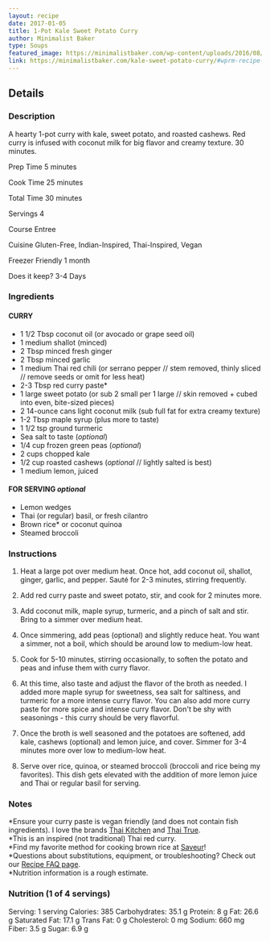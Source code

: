 ```yaml
---
layout: recipe
date: 2017-01-05
title: 1-Pot Kale Sweet Potato Curry
author: Minimalist Baker
type: Soups
featured_image: https://minimalistbaker.com/wp-content/uploads/2016/08/Sweet-Potato-Kale-Curry-SQUARE-340x340.jpg
link: https://minimalistbaker.com/kale-sweet-potato-curry/#wprm-recipe-container-35191
---
```

## Details
### Description
A hearty 1-pot curry with kale, sweet potato, and roasted cashews. Red curry is infused with coconut milk for big flavor and creamy texture. 30 minutes.

Prep Time 5 minutes

Cook Time 25 minutes

Total Time 30 minutes

Servings 4

Course Entree

Cuisine Gluten-Free, Indian-Inspired, Thai-Inspired, Vegan

Freezer Friendly 1 month

Does it keep? 3-4 Days

### Ingredients

#### CURRY

*   1 1/2 Tbsp coconut oil (or avocado or grape seed oil)
*   1 medium shallot (minced)
*   2 Tbsp minced fresh ginger
*   2 Tbsp minced garlic
*   1 medium Thai red chili (or serrano pepper // stem removed, thinly sliced // remove seeds or omit for less heat)
*   2\-3 Tbsp red curry paste\*
*   1 large sweet potato (or sub 2 small per 1 large // skin removed + cubed into even, bite-sized pieces)
*   2 14-ounce cans light coconut milk (sub full fat for extra creamy texture)
*   1\-2 Tbsp maple syrup (plus more to taste)
*   1 1/2 tsp ground turmeric
*   Sea salt to taste (_optional_)
*   1/4 cup frozen green peas (_optional_)
*   2 cups chopped kale
*   1/2 cup roasted cashews (_optional_ // lightly salted is best)
*   1 medium lemon, juiced

#### FOR SERVING _optional_

*   Lemon wedges
*   Thai (or regular) basil, or fresh cilantro
*   Brown rice\* or coconut quinoa
*   Steamed broccoli

### Instructions

1.   Heat a large pot over medium heat. Once hot, add coconut oil, shallot, ginger, garlic, and pepper. Sauté for 2-3 minutes, stirring frequently.
    
1.   Add red curry paste and sweet potato, stir, and cook for 2 minutes more.
    
1.   Add coconut milk, maple syrup, turmeric, and a pinch of salt and stir. Bring to a simmer over medium heat.
    
1.   Once simmering, add peas (optional) and slightly reduce heat. You want a simmer, not a boil, which should be around low to medium-low heat.
    
1.   Cook for 5-10 minutes, stirring occasionally, to soften the potato and peas and infuse them with curry flavor.
    
1.   At this time, also taste and adjust the flavor of the broth as needed. I added more maple syrup for sweetness, sea salt for saltiness, and turmeric for a more intense curry flavor. You can also add more curry paste for more spice and intense curry flavor. Don't be shy with seasonings - this curry should be very flavorful.
    
1.   Once the broth is well seasoned and the potatoes are softened, add kale, cashews (optional) and lemon juice, and cover. Simmer for 3-4 minutes more over low to medium-low heat.
    
1.   Serve over rice, quinoa, or steamed broccoli (broccoli and rice being my favorites). This dish gets elevated with the addition of more lemon juice and Thai or regular basil for serving.
    

### Notes

\*Ensure your curry paste is vegan friendly (and does not contain fish ingredients). I love the brands [Thai Kitchen](https://www.amazon.com/dp/B007QR5EPQ/?tag=minimalistbaker-20) and [Thai True](https://www.amazon.com/dp/B007MX9UOA/?tag=minimalistbaker-20).  
\*This is an inspired (not traditional) Thai red curry.  
\*Find my favorite method for cooking brown rice at [Saveur](http://www.saveur.com/perfect-brown-rice-recipe)!  
\*Questions about substitutions, equipment, or troubleshooting? Check out our [Recipe FAQ page](https://minimalistbaker.com/recipe-faq/).  
\*Nutrition information is a rough estimate.

### Nutrition (1 of 4 servings)

Serving: 1 serving Calories: 385 Carbohydrates: 35.1 g Protein: 8 g Fat: 26.6 g Saturated Fat: 17.1 g Trans Fat: 0 g Cholesterol: 0 mg Sodium: 660 mg Fiber: 3.5 g Sugar: 6.9 g
